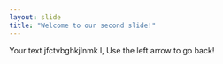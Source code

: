 ```yaml
---
layout: slide
title: "Welcome to our second slide!"
---
```

Your text jfctvbghkjlnmk l,
Use the left arrow to go back!
